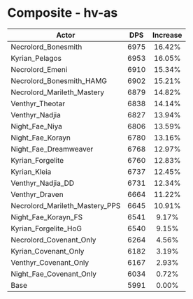 # Composite - hv-as
| Actor | DPS | Increase |
|---|:---:|:---:|
|Necrolord_Bonesmith|6975|16.42%|
|Kyrian_Pelagos|6953|16.05%|
|Necrolord_Emeni|6910|15.34%|
|Necrolord_Bonesmith_HAMG|6902|15.21%|
|Necrolord_Marileth_Mastery|6879|14.82%|
|Venthyr_Theotar|6838|14.14%|
|Venthyr_Nadjia|6827|13.94%|
|Night_Fae_Niya|6806|13.59%|
|Night_Fae_Korayn|6780|13.16%|
|Night_Fae_Dreamweaver|6768|12.97%|
|Kyrian_Forgelite|6760|12.83%|
|Kyrian_Kleia|6737|12.45%|
|Venthyr_Nadjia_DD|6731|12.34%|
|Venthyr_Draven|6664|11.22%|
|Necrolord_Marileth_Mastery_PPS|6645|10.91%|
|Night_Fae_Korayn_FS|6541|9.17%|
|Kyrian_Forgelite_HoG|6540|9.15%|
|Necrolord_Covenant_Only|6264|4.56%|
|Kyrian_Covenant_Only|6182|3.19%|
|Venthyr_Covenant_Only|6167|2.93%|
|Night_Fae_Covenant_Only|6034|0.72%|
|Base|5991|0.00%|
